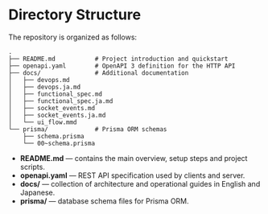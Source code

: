 # Directory Structure

The repository is organized as follows:

```text
.
├── README.md           # Project introduction and quickstart
├── openapi.yaml        # OpenAPI 3 definition for the HTTP API
├── docs/               # Additional documentation
│   ├── devops.md
│   ├── devops.ja.md
│   ├── functional_spec.md
│   ├── functional_spec.ja.md
│   ├── socket_events.md
│   ├── socket_events.ja.md
│   └── ui_flow.mmd
└── prisma/             # Prisma ORM schemas
    ├── schema.prisma
    └── 00~schema.prisma
```

- **README.md** — contains the main overview, setup steps and project scripts.
- **openapi.yaml** — REST API specification used by clients and server.
- **docs/** — collection of architecture and operational guides in English and Japanese.
- **prisma/** — database schema files for Prisma ORM.

